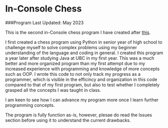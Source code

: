 # In-Console Chess

###Program Last Updated: May 2023

This is the second in-Console chess program I have created after [this](https://github.com/RajveerSodhi/Class-12-Chess).

I first created a chess program using Python in senior year of high school to challenge myself to solve complex problems using my beginner understanding of the language and coding in general. I created this program a year later after studying Java at UBC in my first year. This was a much better and more organized program than my first attempt due to my increased experience with programming and knowledge of more concepts such as OOP. I wrote this code to not only track my progress as a programmer, which is visible in the efficincy and organization in this code compared to that of my first program, but also to test whether I completely grasped all the concepts I was taught in class.

I am keen to see how I can advance my program more once I learn further programming concepts.

The program is fully function as-is, however, plesae do read the Issues section before using it to understand the current drawbacks.
